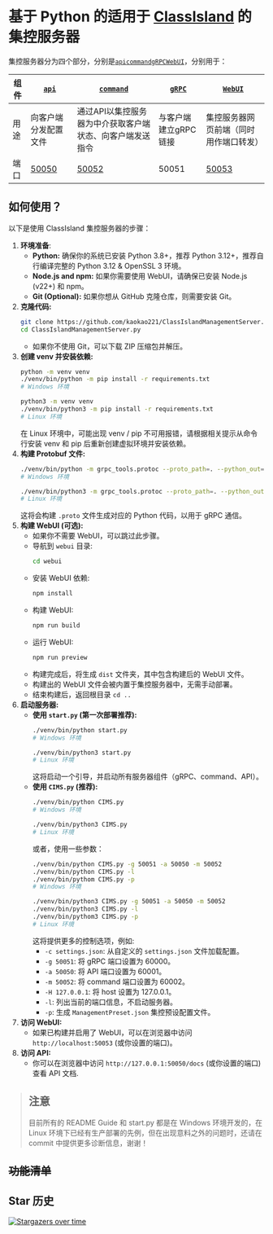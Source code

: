# 基于 Python 的适用于 [ClassIsland](https://github.com/classisland/classisland) 的集控服务器

集控服务器分为四个部分，分别是[`api`](./ManagementServer/api.py)[`command`](./ManagementServer/command.py)[`gRPC`](./ManagementServer/gRPC.py)[`WebUI`](./webui/README.md)，分别用于：

| 组件 | [`api`](./ManagementServer/api.py)   | [`command`](./ManagementServer/command.py) | [`gRPC`](./ManagementServer/gRPC.py) | [`WebUI`](./webui/README.md)     |
|----|--------------------------------------|--------------------------------------------|--------------------------------------|----------------------------------|
| 用途 | 向客户端分发配置文件                           | 通过API以集控服务器为中介获取客户端状态、向客户端发送指令             | 与客户端建立gRPC链接                         | 集控服务器网页前端（同时用作端口转发）              |
| 端口 | [50050](http://127.0.0.1:50050/docs) | [50052](http://127.0.0.1:50052/docs)       | 50051                                | [50053](http://localhost:50053/) |

## 如何使用？

以下是使用 ClassIsland 集控服务器的步骤：

1.  **环境准备**:
    *   **Python:** 确保你的系统已安装 Python 3.8+，推荐 Python 3.12+，推荐自行编译完整的 Python 3.12 & OpenSSL 3 环境。
    *   **Node.js and npm:** 如果你需要使用 WebUI，请确保已安装 Node.js (v22+) 和 npm。
    *   **Git (Optional):** 如果你想从 GitHub 克隆仓库，则需要安装 Git。
2.  **克隆代码:**
    ```bash
    git clone https://github.com/kaokao221/ClassIslandManagementServer.py.git
    cd ClassIslandManagementServer.py
    ```
    *   如果你不使用 Git，可以下载 ZIP 压缩包并解压。
3.  **创建 venv 并安装依赖:**
    ```bash
    python -m venv venv
    ./venv/bin/python -m pip install -r requirements.txt
    # Windows 环境
    ```
    ```bash
    python3 -m venv venv
    ./venv/bin/python3 -m pip install -r requirements.txt
    # Linux 环境
    ```
    在 Linux 环境中，可能出现 venv / pip 不可用报错，请根据相关提示从命令行安装 venv 和 pip 后重新创建虚拟环境并安装依赖。
4. **构建 Protobuf 文件:**
    ```bash
    ./venv/bin/python -m grpc_tools.protoc --proto_path=. --python_out=. --grpc_python_out=. ./Protobuf/Client/ClientCommandDeliverScReq.proto ./Protobuf/Client/ClientRegisterCsReq.proto ./Protobuf/Command/HeartBeat.proto ./Protobuf/Command/SendNotification.proto ./Protobuf/Enum/CommandTypes.proto ./Protobuf/Enum/Retcode.proto ./Protobuf/Server/ClientCommandDeliverScRsp.proto ./Protobuf/Server/ClientRegisterScRsp.proto ./Protobuf/Service/ClientCommandDeliver.proto ./Protobuf/Service/ClientRegister.proto
    # Windows 环境
    ```
    ```bash
    ./venv/bin/python3 -m grpc_tools.protoc --proto_path=. --python_out=. --grpc_python_out=. ./Protobuf/Client/ClientCommandDeliverScReq.proto ./Protobuf/Client/ClientRegisterCsReq.proto ./Protobuf/Command/HeartBeat.proto ./Protobuf/Command/SendNotification.proto ./Protobuf/Enum/CommandTypes.proto ./Protobuf/Enum/Retcode.proto ./Protobuf/Server/ClientCommandDeliverScRsp.proto ./Protobuf/Server/ClientRegisterScRsp.proto ./Protobuf/Service/ClientCommandDeliver.proto ./Protobuf/Service/ClientRegister.proto
    # Linux 环境
    ```
    这将会构建 `.proto` 文件生成对应的 Python 代码，以用于 gRPC 通信。
5.  **构建 WebUI (可选):**
    *   如果你不需要 WebUI，可以跳过此步骤。
    *   导航到 `webui` 目录:
        ```bash
        cd webui
        ```
    *   安装 WebUI 依赖:
        ```bash
        npm install
        ```
    *   构建 WebUI:
        ```bash
        npm run build
        ```
    *   运行 WebUI:
        ```bash
        npm run preview
        ```
    *   构建完成后，将生成 `dist` 文件夹，其中包含构建后的 WebUI 文件。
    *   构建出的 WebUI 文件会被内置于集控服务器中，无需手动部署。
    * 结束构建后，返回根目录 `cd ..`
6.  **启动服务器:**
    *   **使用 `start.py` (第一次部署推荐):**
        ```bash
        ./venv/bin/python start.py
        # Windows 环境
        ```
        ```bash
        ./venv/bin/python3 start.py
        # Linux 环境
        ```
        这将启动一个引导，并启动所有服务器组件（gRPC、command、API）。
    *   **使用 `CIMS.py` (推荐):**
        ```bash
        ./venv/bin/python CIMS.py
        # Windows 环境
        ```
        ```bash
        ./venv/bin/python3 CIMS.py
        # Linux 环境
        ```
        或者，使用一些参数：
        ```bash
        ./venv/bin/python CIMS.py -g 50051 -a 50050 -m 50052
        ./venv/bin/python CIMS.py -l
        ./venv/bin/pythom CIMS.py -p
        # Windows 环境
        ```
        ```bash
        ./venv/bin/python3 CIMS.py -g 50051 -a 50050 -m 50052
        ./venv/bin/python3 CIMS.py -l
        ./venv/bin/pythom3 CIMS.py -p
        # Linux 环境
        ```
        这将提供更多的控制选项，例如:
        * `-c settings.json`: 从自定义的 `settings.json` 文件加载配置。
        * `-g 50051`: 将 gRPC 端口设置为 60000。
        * `-a 50050`: 将 API 端口设置为 60001。
        * `-m 50052`: 将 command 端口设置为 60002。
        * `-H 127.0.0.1`: 将 host 设置为 127.0.0.1。
        * `-l`: 列出当前的端口信息，不启动服务器。
        * `-p`: 生成 `ManagementPreset.json` 集控预设配置文件。
7.  **访问 WebUI:**
    *   如果已构建并启用了 WebUI，可以在浏览器中访问 `http://localhost:50053` (或你设置的端口)。
8. **访问 API:**
   * 你可以在浏览器中访问 `http://127.0.0.1:50050/docs` (或你设置的端口)查看 API 文档.

> ## 注意
> 目前所有的 README Guide 和 start.py 都是在 Windows 环境开发的，在 Linux 环境下已经有生产部署的先例，但在出现意料之外的问题时，还请在 commit 中提供更多诊断信息，谢谢！

## ~~功能清单~~

## Star 历史
[![Stargazers over time](https://starchart.cc/kaokao221/ClassIslandManagementServer.py.svg?variant=adaptive)](https://starchart.cc/kaokao221/ClassIslandManagementServer.py)